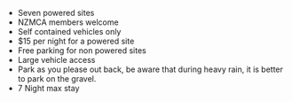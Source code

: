 - Seven powered sites
- NZMCA members welcome
- Self contained vehicles only
- $15 per night for a powered site
- Free parking for non powered sites
- Large vehicle access
- Park as you please out back, be aware that during heavy rain, it is better to park on the gravel.
- 7 Night max stay 
